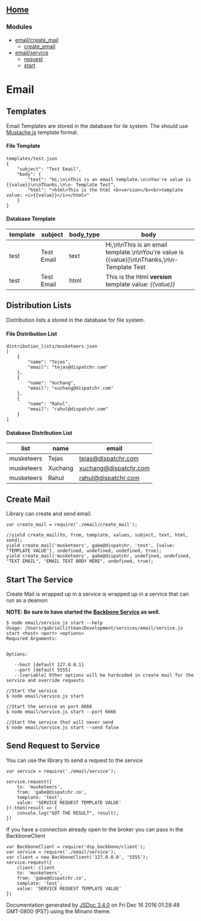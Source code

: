 [Home](index.md)
------------------

### Modules

-   [email/create\_mail](module-email_create_mail.md)
    -   [create\_email](module-email_create_mail.md#~create_email)
-   [email/service](module-email_service.md)
    -   [request](module-email_service.md#~request)
    -   [start](module-email_service.md#~start)

Email
=====

Templates
---------

Email Templates are stored in the database for ile system. The should use [Mustache.js](https://github.com/janl/mustache.js/) template format.

#### File Template

``` prettyprint
templates/test.json
{
    "subject": "Test Email",
    "body": {
        "text": "Hi,\n\nThis is an email template.\n\nYou're value is {{value}}\n\nThanks,\n\n- Template Test",
        "html": "<html>This is the html <b>version</b><br>template value: <i>{{value}}</i></html>"
    }    
}
```

#### Database Template

<table>
<thead>
<tr class="header">
<th>template</th>
<th>subject</th>
<th>body_type</th>
<th>body</th>
</tr>
</thead>
<tbody>
<tr class="odd">
<td>test</td>
<td>Test Email</td>
<td>text</td>
<td>Hi,\n\nThis is an email template.\n\nYou're value is {{value}}\n\nThanks,\n\n- Template Test</td>
</tr>
<tr class="even">
<td>test</td>
<td>Test Email</td>
<td>html</td>
<td>This is the html <strong>version</strong><br />
template value: <em>{{value}}</em></td>
</tr>
</tbody>
</table>

Distribution Lists
------------------

Distribution lists a stored in the database for file system.

#### File Distribution List

``` prettyprint
distribution_lists/musketeers.json
[
    {
        "name": "Tejas",
        "email": "tejas@dispatchr.com"
    },
    {
        "name": "Xuchang",
        "email": "xuchang@dispatchr.com"
    },
    {
        "name": "Rahul",
        "email": "rahul@dispatchr.com"
    }
]
```

#### Database Distribution List

| list       | name    | email                 |
|------------|---------|-----------------------|
| musketeers | Tejas   | tejas@dispatchr.com   |
| musketeers | Xuchang | xuchang@dispatchr.com |
| musketeers | Rahul   | rahul@dispatchr.com   |

Create Mail
-----------

Library can create and send email.

``` prettyprint
var create_mail = require('./email/create_mail');

//yield create_mail(to, from, template, values, subject, text, html, send);
yield create_mail('musketeers', gabe@dispatchr, 'test', {value: "TEMPLATE VALUE"}, undefined, undefined, undefined, true);
yield create_mail('musketeers', gabe@dispatchr, undefined, undefined, "TEXT EMAIL", "EMAIL TEXT BODY HERE", undefined, true);
```

Start The Service
-----------------

Create Mail is wrapped up in a service is wrapped up in a service that can run as a deamon

**NOTE: Be sure to have started the [Backbone Service](https://github.com/Dispatchr/services/tree/develop/backbone) as well.**

``` prettyprint
$ node email/service.js start --help
Usage: /Users/gabriellittman/Development/services/email/service.js start <host> <port> <options>
Required Arguments:


Options:

   --host [default 127.0.0.1]
   --port [default 5555]
   --[variable] Other options will be hardcoded in create mail for the service and override requests
```

``` prettyprint
//Start the service
$ node email/service.js start 

//Start the service on port 6666
$ node email/service.js start --port 6666

//Start the service that will never send
$ node email/service.js start --send false
```

Send Request to Service
-----------------------

You can use the library to send a request to the service

``` prettyprint
var service = require('./email/service');

service.request({
    to: 'musketeers',
    from: 'gabe@dispatchr.co',
    template: 'test',
    value: 'SERVICE REQUEST TEMPLATE VALUE'
}).then(result => {
    console.log("GOT THE RESULT", result);
})
```

If you have a connection already open to the broker you can pass in the BackboneClient

``` prettyprint
var BackboneClient = require('dsp_backbone/client');
var service = require('./email/service');
var client = new BackboneClient('127.0.0.0', '5555');
service.request({
    client: client
    to: 'musketeers',
    from: 'gabe@dispatchr.co',
    template: 'test',
    value: 'SERVICE REQUEST TEMPLATE VALUE'
})
```

Documentation generated by [JSDoc 3.4.0](https://github.com/jsdoc3/jsdoc) on Fri Dec 16 2016 01:28:48 GMT-0800 (PST) using the Minami theme.
